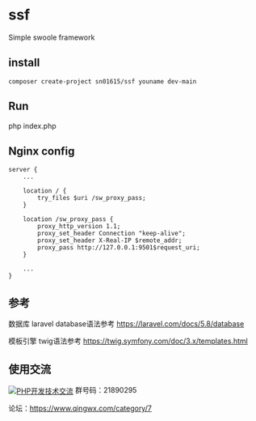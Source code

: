 # ssf

Simple swoole framework

## install

`composer create-project sn01615/ssf youname dev-main`

## Run

php index.php

## Nginx config

```
server {
    ...

    location / {
        try_files $uri /sw_proxy_pass;
    }

    location /sw_proxy_pass {
        proxy_http_version 1.1;
        proxy_set_header Connection "keep-alive";
        proxy_set_header X-Real-IP $remote_addr;
        proxy_pass http://127.0.0.1:9501$request_uri;
    }

    ...
}
```

## 参考

数据库
laravel database语法参考 https://laravel.com/docs/5.8/database

模板引擎
twig语法参考 https://twig.symfony.com/doc/3.x/templates.html

## 使用交流

<a
        target="_blank"
        href="https://qm.qq.com/cgi-bin/qm/qr?k=jhc1rElYTsePKHkLuZdTPG_KH1oR1ZAq&jump_from=webapi"
        style="vertical-align: middle"
      ><img
        border="0"
        src="//pub.idqqimg.com/wpa/images/group.png"
        alt="PHP开发技术交流"
        title="PHP开发技术交流"
      ></a>
        群号码：21890295

论坛：https://www.qingwx.com/category/7
